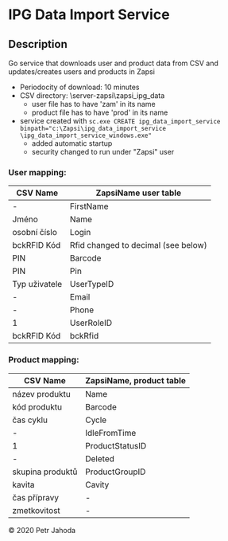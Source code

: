 # IPG Data Import Service

## Description
Go service that downloads user and product data from CSV and updates/creates users and products in Zapsi

* Periodocity of download: 10 minutes
* CSV directory: \\server-zapsi\zapsi_ipg_data
   * user file has to have 'zam' in its name
   * product file has to have 'prod' in its name
* service created with ``sc.exe CREATE ipg_data_import_service binpath="c:\Zapsi\ipg_data_import_service
\ipg_data_import_service_windows.exe"``
    * added automatic startup
    * security changed to run under "Zapsi" user
   
### User mapping:

|CSV Name|ZapsiName user table|
|------------------|------------------|
|-|FirstName|
|Jméno|Name|
|osobní číslo|Login|
|bckRFID Kód|Rfid changed to decimal (see below)|
|PIN|Barcode|
|PIN|Pin|
|Typ uživatele|UserTypeID|
|-|Email|
|-|Phone|
|1|UserRoleID|
|bckRFID Kód|bckRfid|

### Product mapping:
    
|CSV Name|ZapsiName, product table|
|------------------|------------------|
|název produktu|Name|
|kód produktu|Barcode|
|čas cyklu|Cycle|
|-|IdleFromTime|
|1|ProductStatusID|
|-|Deleted|
|skupina produktů|ProductGroupID|
|kavita|Cavity|
|čas přípravy|-|
|zmetkovitost|-|


© 2020 Petr Jahoda
